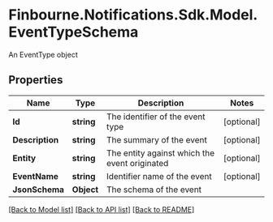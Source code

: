 # Finbourne.Notifications.Sdk.Model.EventTypeSchema
An EventType object

## Properties

Name | Type | Description | Notes
------------ | ------------- | ------------- | -------------
**Id** | **string** | The identifier of the event type | [optional] 
**Description** | **string** | The summary of the event | [optional] 
**Entity** | **string** | The entity against which the event originated | [optional] 
**EventName** | **string** | Identifier name of the event | [optional] 
**JsonSchema** | **Object** | The schema of the event | 

[[Back to Model list]](../README.md#documentation-for-models) [[Back to API list]](../README.md#documentation-for-api-endpoints) [[Back to README]](../README.md)

